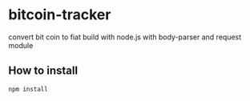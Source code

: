 # bitcoin-tracker
convert bit coin to fiat
build with node.js with body-parser and request module

## How to install
`npm install`
